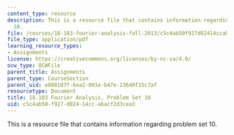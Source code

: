 ```yaml
---
content_type: resource
description: This is a resource file that contains information regarding problem set
  10.
file: /courses/18-103-fourier-analysis-fall-2013/c5c4ab50f927d82414ccabacf2d3cea3_MIT18_103F13_pset10.pdf
file_type: application/pdf
learning_resource_types:
- Assignments
license: https://creativecommons.org/licenses/by-nc-sa/4.0/
ocw_type: OCWFile
parent_title: Assignments
parent_type: CourseSection
parent_uid: e888107f-6ea2-091e-b47e-13640f15c7af
resourcetype: Document
title: 18.103 Fourier Analysis, Problem Set 10
uid: c5c4ab50-f927-d824-14cc-abacf2d3cea3
---
```

This is a resource file that contains information regarding problem set 10.